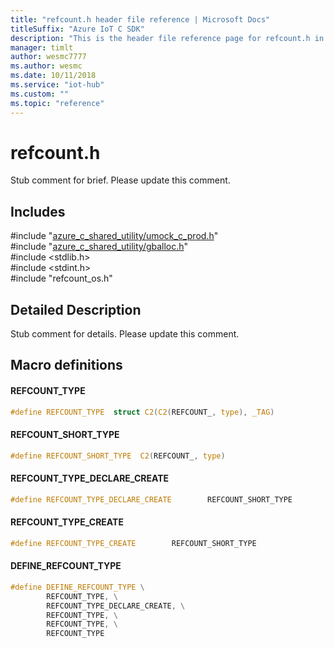 ```yaml
---                             
title: "refcount.h header file reference | Microsoft Docs" 
titleSuffix: "Azure IoT C SDK"            
description: "This is the header file reference page for refcount.h in the Azure IoT C SDK. This SDK is used with Azure IoT Hub and Azure IoT Hub Device Provisioning Service"            
manager: timlt                 
author: wesmc7777              
ms.author: wesmc               
ms.date: 10/11/2018                    
ms.service: "iot-hub"             
ms.custom: ""                
ms.topic: "reference"        
---                            
```


# refcount.h 

Stub comment for brief. Please update this comment.

## Includes

\#include "[azure_c_shared_utility/umock_c_prod.h](umock-c-prod-h.md)"  
\#include "[azure_c_shared_utility/gballoc.h](gballoc-h.md)"  
\#include <stdlib.h>  
\#include <stdint.h>  
\#include "refcount_os.h"  

## Detailed Description

Stub comment for details. Please update this comment.

## Macro definitions

#### REFCOUNT_TYPE

```C
#define REFCOUNT_TYPE  struct C2(C2(REFCOUNT_, type), _TAG) 
```

#### REFCOUNT_SHORT_TYPE

```C
#define REFCOUNT_SHORT_TYPE  C2(REFCOUNT_, type) 
```

#### REFCOUNT_TYPE_DECLARE_CREATE

```C
#define REFCOUNT_TYPE_DECLARE_CREATE        REFCOUNT_SHORT_TYPE 
```

#### REFCOUNT_TYPE_CREATE

```C
#define REFCOUNT_TYPE_CREATE        REFCOUNT_SHORT_TYPE 
```

#### DEFINE_REFCOUNT_TYPE

```C
#define DEFINE_REFCOUNT_TYPE \
        REFCOUNT_TYPE, \
        REFCOUNT_TYPE_DECLARE_CREATE, \
        REFCOUNT_TYPE, \
        REFCOUNT_TYPE, \
        REFCOUNT_TYPE 
```

